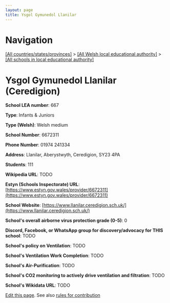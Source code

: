 ```yaml
---
layout: page
title: Ysgol Gymunedol Llanilar
---
```

# Navigation

[[All countries/states/provinces]](../../..) > [[All Welsh local educational authority]](../..) > [[All schools in local educational authority]](..)

# Ysgol Gymunedol Llanilar (Ceredigion)

**School LEA number**: 667

**Type**: Infants & Juniors

**Type (Welsh)**: Welsh medium

**School Number**: 6672311

**Phone Number**: 01974 241334

**Address**: Llanilar, Aberystwyth, Ceredigion, SY23 4PA

**Students**: 111

**Wikipedia URL**: TODO

**Estyn (Schools Inspectorate) URL**: [https://www.estyn.gov.wales/provider/6672311](https://www.estyn.gov.wales/provider/6672311)

**School Website**: [https://www.llanilar.ceredigion.sch.uk/](https://www.llanilar.ceredigion.sch.uk/)

**School's overall airborne virus protection grade (0-5)**: 0

**Discord, Facebook, or WhatsApp group for discovery/advocacy for THIS school**: TODO

**School's policy on Ventilation**: TODO

**School's Ventilation Work Completion**: TODO

**School's Air-Purification**: TODO

**School's CO2 monitoring to actively drive ventilation and filtration**: TODO

**School's Wikidata URL**: TODO




[Edit this page](https://github.com/ventilate-schools/Wales/edit/prif/./Ceredigion/Ysgol_Gymunedol_Llanilar.md). See also [rules for contribution](../../../contribution-rules/)